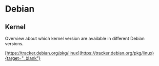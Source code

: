 # Debian

## Kernel

Overview about which kernel version are available in different Debian versions.

[https://tracker.debian.org/pkg/linux](https://tracker.debian.org/pkg/linux){target="_blank"}
